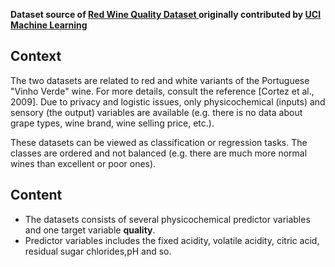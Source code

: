 **Dataset source of <a href="https://www.kaggle.com/uciml/red-wine-quality-cortez-et-al-2009">Red Wine Quality Dataset </a> originally contributed by <a href="https://archive.ics.uci.edu/ml/index.php">UCI Machine Learning</a>** 

## Context

The two datasets are related to red and white variants of the Portuguese "Vinho Verde" wine. For more details, consult the reference [Cortez et al., 2009]. Due to privacy and logistic issues, only physicochemical (inputs) and sensory (the output) variables are available (e.g. there is no data about grape types, wine brand, wine selling price, etc.).

These datasets can be viewed as classification or regression tasks. The classes are ordered and not balanced (e.g. there are much more normal wines than excellent or poor ones).

## Content

- The datasets consists of several physicochemical predictor variables and one target variable **quality**.
- Predictor variables includes the fixed acidity, volatile acidity, citric acid, residual sugar
chlorides,pH and so.

